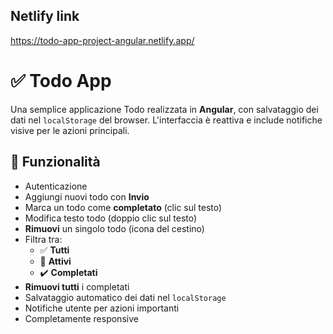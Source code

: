 ## Netlify link
https://todo-app-project-angular.netlify.app/

# ✅ Todo App

Una semplice applicazione Todo realizzata in **Angular**, con salvataggio dei dati nel `localStorage` del browser. L'interfaccia è reattiva e include notifiche visive per le azioni principali.

## 🚀 Funzionalità

- Autenticazione
- Aggiungi nuovi todo con **Invio**
- Marca un todo come **completato** (clic sul testo)
- Modifica testo todo (doppio clic sul testo)
- **Rimuovi** un singolo todo (icona del cestino)
- Filtra tra:
  - ✅ **Tutti**
  - 🔲 **Attivi**
  - ✔️ **Completati**
- **Rimuovi tutti** i completati
- Salvataggio automatico dei dati nel `localStorage`
- Notifiche utente per azioni importanti
- Completamente responsive
